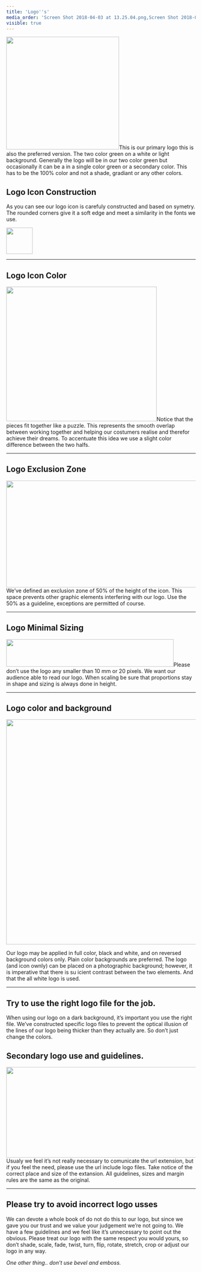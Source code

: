 ```yaml
---
title: 'Logo''s'
media_order: 'Screen Shot 2018-04-03 at 13.25.04.png,Screen Shot 2018-04-03 at 13.25.49.png,Screen Shot 2018-04-03 at 13.45.27.png,beeldmerk-colors.png,logo-construction.png,logo-color-combos.png,secondary logo.png,logo-exclusion-zone.png,logo-origin.png'
visible: true
---
```


<p><img class="right" src="logos/logo-construction.png" alt="" width="300" />This is our primary logo this is also the preferred version. The two color green on a white or light background. Generally the logo will be in our two color green but occasionally it can be a in a single color green or a secondary color. This has to be the 100% color and not a shade, gradiant or any other colors.</p>
<h2 id="mcetoc_1canomoj10">Logo Icon Construction</h2>
<p>As you can see our logo icon is carefuly constructed and based on symetry. The rounded corners give it a soft edge and meet a similarity in the fonts we use.</p>
<p><img src="logos/logo-origin.png" alt="" height="70" /></p>
<hr />
<h2 id="mcetoc_1canoncec1">Logo Icon Color</h2>
<p><img class="right" src="logos/beeldmerk-colors.png" alt="" width="400" height="358" />Notice that the pieces fit together like a puzzle. This represents the smooth overlap between working together and helping our costumers realise and therefor achieve their dreams. To accentuate this idea we use a slight color difference between the two halfs.</p>
<hr />
<h2 id="mcetoc_1canopsg00">Logo Exclusion Zone</h2>
<p><img class="right" src="logos/logo-exclusion-zone.png" alt="" width="516" height="284" />We&rsquo;ve defined an exclusion zone of 50% of the height of the icon. This space prevents other graphic elements interfering with our logo. Use the 50% as a guideline, exceptions are permitted of course.</p>
<hr />
<h2 id="mcetoc_1canplnd11">Logo Minimal Sizing</h2>
<p><img class="right" src="logos/Screen Shot 2018-04-03 at 13.25.49.png" alt="" width="445" height="73" />Please don&rsquo;t use the logo any smaller than 10 mm or 20 pixels. We want our audience able to read our logo. When scaling be sure that proportions stay in shape and sizing is always done in height.</p>
<hr />
<h2 id="mcetoc_1canptin50">Logo color and background</h2>
<p><img src="logos/logo-color-combos.png" alt="" width="600" height="599" /></p>
<p>Our logo may be applied in full color, black and white, and on reversed background colors only. Plain color backgrounds are preferred. The logo (and icon ownly) can be placed on a photographic background; however, it is imperative that there is su icient contrast between the two elements. And that the all white logo is used.</p>
<hr />
<h2 id="mcetoc_1canq2h340">Try to use the right logo file for the job.</h2>
<p>When using our logo on a dark background, it&rsquo;s important you use the right file. We&rsquo;ve constructed specific logo files to prevent the optical illusion of the lines of our logo being thicker than they actually are. So don&rsquo;t just change the colors.</p>
<h2 id="mcetoc_1canq2sab1">Secondary logo use and guidelines.</h2>
<p><img class="right" src="logos/secondary logo.png" alt="" width="594" height="241" />Usualy we feel it&rsquo;s not really necessary to comunicate the url extension, but if you feel the need, please use the url include logo files. Take notice of the correct place and size of the extansion. All guidelines, sizes and margin rules are the same as the original.</p>
<hr />
<h2 id="mcetoc_1canq9fq30">Please try to avoid incorrect logo usses</h2>
<p><img class="right" src="logos/bevel and emboss.png" alt="" />We can devote a whole book of do not do this to our logo, but since we gave you our trust and we value your judgement we&rsquo;re not going to. We have a few guidelines and we feel like it&rsquo;s unnecessary to point out the obvious. Please treat our logo with the same respect you would yours, so don&rsquo;t shade, scale, fade, twist, turn, flip, rotate, stretch, crop or adjust our logo in any way.</p>
<p><em>One other thing.. don&rsquo;t use bevel and emboss.</em></p>
